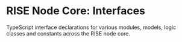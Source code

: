 # RISE Node Core: Interfaces

TypeScript interface declarations for various modules, models, logic classes and constants across the RISE node core.


